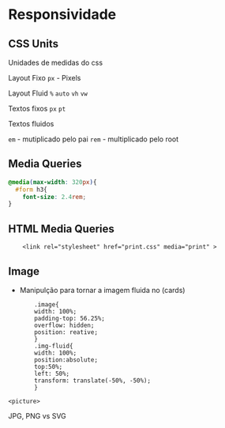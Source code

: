 # Responsividade

## CSS Units

Unidades de medidas do css

Layout Fixo
`px` - Pixels

Layout Fluid
`%`
`auto`
`vh`
`vw`

Textos fixos
`px`
`pt`

Textos fluidos

`em` - mutiplicado pelo pai
`rem` - multiplicado pelo root

## Media Queries

```css
@media(max-width: 320px){
  #form h3{
    font-size: 2.4rem;
}
```

## HTML Media Queries

```
    <link rel="stylesheet" href="print.css" media="print" >
```

## Image
- Manipulção para tornar a imagem fluida no (cards)
    ``` Codigo
        .image{
        width: 100%;
        padding-top: 56.25%;
        overflow: hidden;
        position: reative;
        }
        .img-fluid{
        width: 100%;
        position:absolute;
        top:50%;
        left: 50%;
        transform: translate(-50%, -50%);
        }
    ```

`<picture>`

JPG, PNG vs SVG